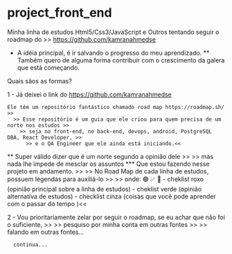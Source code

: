 # project_front_end
Minha linha de estudos Html5/Css3/JavaScript e Outros tentando seguir o roadmap do >>  https://github.com/kamranahmedse

* A idéia principal, é ir salvando o progresso do meu aprendizado.
** Também quero de alguma forma contribuir com o crescimento da galera que está começando.

Quais sãos as formas?

1 - Já deixei o link do https://github.com/kamranahmedse 

    Ele têm um repositório fantástico chamado road map https://roadmap.sh/ >> 
      >> Esse repositório é um guia que ele criou para quem precisa de um norte nos estudos >>
        >> seja no front-end, no back-end, devops, android, PostgreSQL DBA, React Developer, >>
          >> e o QA Engineer que ele ainda está iniciando.<<

** Super válido dizer que é um norte segundo a opinião dele >>
    >> mas nada lhe impede de mesclar os assuntos
*** Que estou fazendo nesse projeto em andamento. >>
      >> No Road Map de cada linha de estudos, possuem legendas para auxiliá-lo >>
          >> onde: 🟣 ✅ 🔘
              - cheklist roxo (opinião principal sobre a linha de estudos)
              - cheklist verde (opinião alternativa de estudos)
              - checklist cinza (coisas que você pode aprender com o passar do tempo )<<

2 - Vou prioritariamente zelar por seguir o roadmap, se eu achar que não foi o suficiente, >>
    >> pesquiso por minha conta em outras fontes >>
      >> falando em outras fontes...
      
      continua...
          
